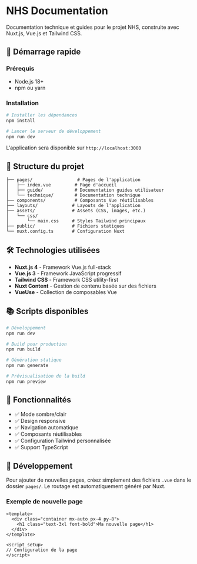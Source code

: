 # NHS Documentation

Documentation technique et guides pour le projet NHS, construite avec Nuxt.js, Vue.js et Tailwind CSS.

## 🚀 Démarrage rapide

### Prérequis
- Node.js 18+ 
- npm ou yarn

### Installation
```bash
# Installer les dépendances
npm install

# Lancer le serveur de développement
npm run dev
```

L'application sera disponible sur `http://localhost:3000`

## 📁 Structure du projet

```
├── pages/                 # Pages de l'application
│   ├── index.vue         # Page d'accueil
│   ├── guide/            # Documentation guides utilisateur
│   └── technique/        # Documentation technique
├── components/           # Composants Vue réutilisables
├── layouts/             # Layouts de l'application
├── assets/              # Assets (CSS, images, etc.)
│   └── css/
│       └── main.css     # Styles Tailwind principaux
├── public/              # Fichiers statiques
└── nuxt.config.ts       # Configuration Nuxt

```

## 🛠️ Technologies utilisées

- **Nuxt.js 4** - Framework Vue.js full-stack
- **Vue.js 3** - Framework JavaScript progressif
- **Tailwind CSS** - Framework CSS utility-first
- **Nuxt Content** - Gestion de contenu basée sur des fichiers
- **VueUse** - Collection de composables Vue

## 📚 Scripts disponibles

```bash
# Développement
npm run dev

# Build pour production
npm run build

# Génération statique
npm run generate

# Prévisualisation de la build
npm run preview
```

## 🎨 Fonctionnalités

- ✅ Mode sombre/clair
- ✅ Design responsive
- ✅ Navigation automatique
- ✅ Composants réutilisables
- ✅ Configuration Tailwind personnalisée
- ✅ Support TypeScript

## 📝 Développement

Pour ajouter de nouvelles pages, créez simplement des fichiers `.vue` dans le dossier `pages/`. Le routage est automatiquement généré par Nuxt.

### Exemple de nouvelle page
```vue
<template>
  <div class="container mx-auto px-4 py-8">
    <h1 class="text-3xl font-bold">Ma nouvelle page</h1>
  </div>
</template>

<script setup>
// Configuration de la page
</script>
```